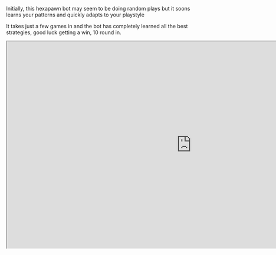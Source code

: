 Initially, this hexapawn bot may seem to be doing random plays but it soons learns your patterns and quickly adapts to your playstyle

It takes just a few games in and the bot has completely learned all the best strategies, good luck getting a win, 10 round in.

<iframe src='https://i.simmer.io/@TurboKozel/hexapawn-ai' style='width:1000px;height:562px'></iframe>